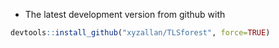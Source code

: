 * The latest development version from github with

```r
devtools::install_github("xyzallan/TLSforest", force=TRUE)
```
